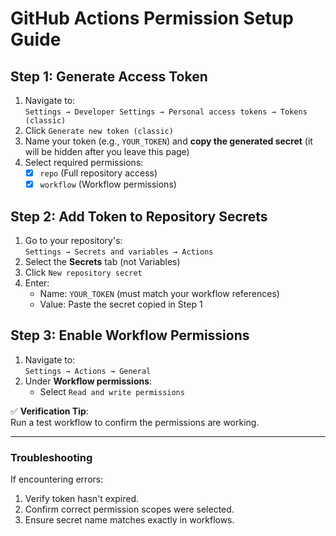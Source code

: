 # GitHub Actions Permission Setup Guide

## Step 1: Generate Access Token
1. Navigate to:  
   `Settings → Developer Settings → Personal access tokens → Tokens (classic)`
2. Click `Generate new token (classic)`
3. Name your token (e.g., `YOUR_TOKEN`) and **copy the generated secret** (it will be hidden after you leave this page)
4. Select required permissions:
   - [x] `repo` (Full repository access)
   - [x] `workflow` (Workflow permissions)

## Step 2: Add Token to Repository Secrets
1. Go to your repository's:  
   `Settings → Secrets and variables → Actions`
2. Select the **Secrets** tab (not Variables)
3. Click `New repository secret`
4. Enter:
   - Name: `YOUR_TOKEN` (must match your workflow references)
   - Value: Paste the secret copied in Step 1

## Step 3: Enable Workflow Permissions
1. Navigate to:  
   `Settings → Actions → General`
2. Under **Workflow permissions**:
   - Select `Read and write permissions`

✅ **Verification Tip**:  
Run a test workflow to confirm the permissions are working.

---

### Troubleshooting
If encountering errors:
1. Verify token hasn't expired.
2. Confirm correct permission scopes were selected.
3. Ensure secret name matches exactly in workflows.
